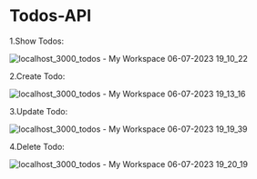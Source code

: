 # Todos-API

1.Show Todos:

![localhost_3000_todos - My Workspace 06-07-2023 19_10_22](https://github.com/Yashbahekar/Todos-API/assets/90609297/36876c29-6105-47ec-9e60-e1c20d4b7ea1)


2.Create Todo:

![localhost_3000_todos - My Workspace 06-07-2023 19_13_16](https://github.com/Yashbahekar/Todos-API/assets/90609297/1b44403b-0b5b-4318-afc0-a46054f41a7c)


3.Update Todo:

![localhost_3000_todos - My Workspace 06-07-2023 19_19_39](https://github.com/Yashbahekar/Todos-API/assets/90609297/f77cd806-dccf-40be-bf06-df95a8b3d32f)

4.Delete Todo:

![localhost_3000_todos - My Workspace 06-07-2023 19_20_19](https://github.com/Yashbahekar/Todos-API/assets/90609297/99b3f552-965c-4d31-8332-1b248ea6ed4c)
